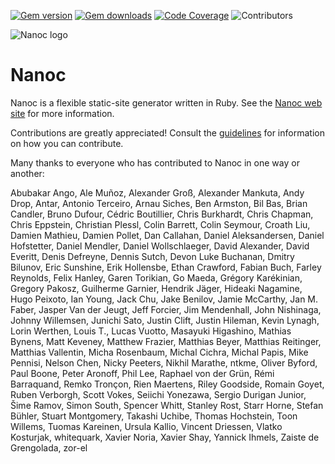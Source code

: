 [![Gem version](https://img.shields.io/gem/v/nanoc.svg)](http://rubygems.org/gems/nanoc)
[![Gem downloads](https://img.shields.io/gem/dt/nanoc.svg)](http://rubygems.org/gems/nanoc)
[![Code Coverage](https://img.shields.io/codecov/c/github/nanoc/nanoc.svg)](https://codecov.io/gh/nanoc/nanoc)
![Contributors](https://img.shields.io/github/contributors/nanoc/nanoc.svg)

![Nanoc logo](https://avatars1.githubusercontent.com/u/3260163?s=140)

# Nanoc

Nanoc is a flexible static-site generator written in Ruby. See the [Nanoc web site](https://nanoc.app) for more information.

Contributions are greatly appreciated! Consult the [guidelines](https://nanoc.app/contributing/) for information on how you can contribute.

Many thanks to everyone who has contributed to Nanoc in one way or another:

Abubakar Ango, Ale Muñoz, Alexander Groß, Alexander Mankuta, Andy Drop, Antar, Antonio Terceiro, Arnau Siches, Ben Armston, Bil Bas, Brian Candler, Bruno Dufour, Cédric Boutillier, Chris Burkhardt, Chris Chapman, Chris Eppstein, Christian Plessl, Colin Barrett, Colin Seymour, Croath Liu, Damien Mathieu, Damien Pollet, Dan Callahan, Daniel Aleksandersen, Daniel Hofstetter, Daniel Mendler, Daniel Wollschlaeger, David Alexander, David Everitt, Denis Defreyne, Dennis Sutch, Devon Luke Buchanan, Dmitry Bilunov, Eric Sunshine, Erik Hollensbe, Ethan Crawford, Fabian Buch, Farley Reynolds, Felix Hanley, Garen Torikian, Go Maeda, Grégory Karékinian, Gregory Pakosz, Guilherme Garnier, Hendrik Jäger, Hideaki Nagamine, Hugo Peixoto, Ian Young, Jack Chu, Jake Benilov, Jamie McCarthy, Jan M. Faber, Jasper Van der Jeugt, Jeff Forcier, Jim Mendenhall, John Nishinaga, Johnny Willemsen, Junichi Sato, Justin Clift, Justin Hileman, Kevin Lynagh, Lorin Werthen, Louis T., Lucas Vuotto, Masayuki Higashino, Mathias Bynens, Matt Keveney, Matthew Frazier, Matthias Beyer, Matthias Reitinger, Matthias Vallentin, Micha Rosenbaum, Michal Cichra, Michal Papis, Mike Pennisi, Nelson Chen, Nicky Peeters, Nikhil Marathe, ntkme, Oliver Byford, Paul Boone, Peter Aronoff, Phil Lee, Raphael von der Grün, Rémi Barraquand, Remko Tronçon, Rien Maertens, Riley Goodside, Romain Goyet, Ruben Verborgh, Scott Vokes, Seiichi Yonezawa, Sergio Durigan Junior, Šime Ramov, Simon South, Spencer Whitt, Stanley Rost, Starr Horne, Stefan Bühler, Stuart Montgomery, Takashi Uchibe, Thomas Hochstein, Toon Willems, Tuomas Kareinen, Ursula Kallio, Vincent Driessen, Vlatko Kosturjak, whitequark, Xavier Noria, Xavier Shay, Yannick Ihmels, Zaiste de Grengolada, zor-el
